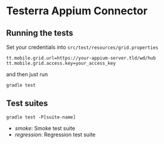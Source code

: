 # Testerra Appium Connector

## Running the tests

Set your credentials into `src/test/resources/grid.properties`

```properties
tt.mobile.grid.url=https://your-appium-server.tld/wd/hub
tt.mobile.grid.access.key=your_access_key
```

and then just run

```shell
gradle test
```

## Test suites

```shell
gradle test -P[suite-name]
```

* *smoke*: Smoke test suite
* *regression*: Regression test suite

